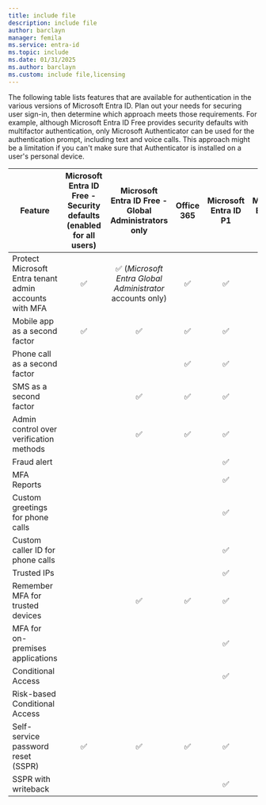 ```yaml
---
title: include file
description: include file
author: barclayn
manager: femila
ms.service: entra-id
ms.topic: include
ms.date: 01/31/2025
ms.author: barclayn
ms.custom: include file,licensing
---
```


The following table lists features that are available for authentication in the various versions of Microsoft Entra ID. Plan out your needs for securing user sign-in, then determine which approach meets those requirements. For example, although Microsoft Entra ID Free provides security defaults with multifactor authentication, only Microsoft Authenticator can be used for the authentication prompt, including text and voice calls. This approach might be a limitation if you can't make sure that Authenticator is installed on a user's personal device.

| Feature | Microsoft Entra ID Free - Security defaults (enabled for all users) | Microsoft Entra ID Free - Global Administrators only | Office 365 | Microsoft Entra ID P1 | Microsoft Entra ID P2 |
| --- |:---:|:---:|:---:|:---:|:---:|
| Protect Microsoft Entra tenant admin accounts with MFA | :white_check_mark: | :white_check_mark: (*Microsoft Entra Global Administrator* accounts only) | :white_check_mark: | :white_check_mark: | :white_check_mark: |
| Mobile app as a second factor | :white_check_mark: | :white_check_mark: | :white_check_mark: | :white_check_mark: | :white_check_mark: |
| Phone call as a second factor | | | :white_check_mark: | :white_check_mark: | :white_check_mark: |
| SMS as a second factor | | :white_check_mark: | :white_check_mark: | :white_check_mark: | :white_check_mark: |
| Admin control over verification methods | | :white_check_mark: | :white_check_mark: | :white_check_mark: | :white_check_mark: |
| Fraud alert | | | | :white_check_mark: | :white_check_mark: |
| MFA Reports | | | | :white_check_mark: | :white_check_mark: |
| Custom greetings for phone calls | | | | :white_check_mark: | :white_check_mark: |
| Custom caller ID for phone calls | | | | :white_check_mark: | :white_check_mark: |
| Trusted IPs | | | | :white_check_mark: | :white_check_mark: |
| Remember MFA for trusted devices | | :white_check_mark: | :white_check_mark: | :white_check_mark: | :white_check_mark: |
| MFA for on-premises applications | | | | :white_check_mark: | :white_check_mark: |
| Conditional Access | | | | :white_check_mark: | :white_check_mark: |
| Risk-based Conditional Access | | | | | :white_check_mark: |
| Self-service password reset (SSPR) | :white_check_mark: | :white_check_mark: | :white_check_mark: | :white_check_mark: | :white_check_mark: |
| SSPR with writeback | | | | :white_check_mark: | :white_check_mark: |
